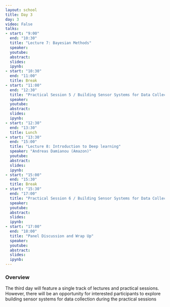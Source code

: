 ```yaml
---
layout: school
title: Day 3
day: 3
video: False
talks:
- start: "9:00"
  end: "10:30"
  title: "Lecture 7: Bayesian Methods"
  speaker: 
  youtube:
  abstract:
  slides:
  ipynb:
- start: "10:30"
  end: "11:00"
  title: Break
- start: "11:00"
  end: "12:30"
  title: "Practical Session 5 / Building Sensor Systems for Data Collection"
  speaker: 
  youtube:
  abstract:
  slides:
  ipynb:
- start: "12:30"
  end: "13:30"
  title: Lunch
- start: "13:30"
  end: "15:00"
  title: "Lecture 8: Introduction to Deep learning"
  speaker: "Andreas Damianou (Amazon)" 
  youtube:
  abstract:
  slides:
  ipynb:
- start: "15:00"
  end: "15:30"
  title: Break
- start: "15:30"
  end: "17:00"
  title: "Practical Session 6 / Building Sensor Systems for Data Collection"
  speaker: 
  youtube:
  abstract:
  slides:
  ipynb:
- start: "17:00"
  end: "18:00"
  title: "Panel Discussion and Wrap Up"
  speaker: 
  youtube:
  abstract:
  slides:
  ipynb:
---
```


<h3> Overview </h3>

<p>The third day will feature a single track of lectures and practical sessions. However, there will be an opportunity for interested participants to explore building sensor systems for data collection during the practical sessions</p>
